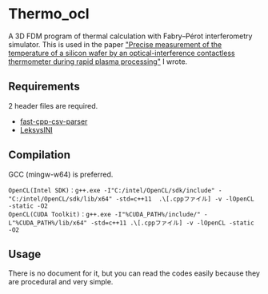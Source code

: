 # Thermo_ocl
A 3D FDM program of thermal calculation with Fabry–Pérot interferometry simulator.
This is used in the paper ["Precise measurement of the temperature of a silicon wafer by an optical-interference contactless thermometer during rapid plasma processing"](https://aip.scitation.org/doi/10.1063/1.5143834) I wrote.

## Requirements
2 header files are required.
- [fast-cpp-csv-parser](https://github.com/ben-strasser/fast-cpp-csv-parser)
- [LeksysINI](https://github.com/Lek-sys/LeksysINI)

## Compilation
GCC (mingw-w64) is preferred.
```
OpenCL(Intel SDK)：g++.exe -I"C:/intel/OpenCL/sdk/include" -"C:/intel/OpenCL/sdk/lib/x64" -std=c++11  .\[.cppファイル] -v -lOpenCL -static -O2
OpenCL(CUDA Toolkit)：g++.exe -I"%CUDA_PATH%/include/" -L"%CUDA_PATH%/lib/x64" -std=c++11 .\[.cppファイル] -v -lOpenCL -static -O2
```

## Usage
There is no document for it, but you can read the codes easily because they are procedural and very simple.
